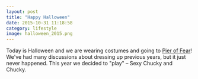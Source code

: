```yaml
---
layout: post
title: "Happy Halloween"
date: 2015-10-31 11:18:58
category: lifestyle
image: halloween_2015.png
---
```

Today is Halloween and we are wearing costumes and going to <a href="http://pieroffear.com/" target="_blank">Pier of Fear</a>!  We've had many discussions about dressing up previous years, but it just never happened.  This year we decided to "play" &ndash; Sexy Chucky and Chucky.
